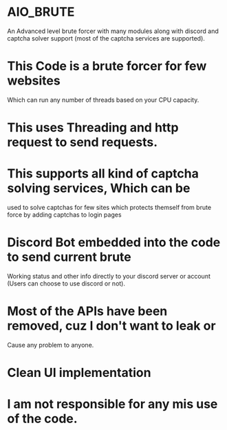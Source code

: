 # AIO_BRUTE
An Advanced level brute forcer with many modules along with discord and
captcha solver support (most of the captcha services are supported).

# This Code is a brute forcer for few websites 
  
  Which can run any number of threads based on your 
  CPU capacity.

# This uses Threading and http request to send requests.

# This supports all kind of captcha solving services, Which can be
  used to solve captchas for few sites which protects themself from
  brute force by adding captchas to login pages

# Discord Bot embedded into the code to send current brute
  Working status and other info directly to your discord server
  or account (Users can choose to use discord or not).

# Most of the APIs have been removed, cuz I don't want to leak or
  Cause any problem to anyone.

# Clean UI implementation

# I am not responsible for any mis use of the code.
